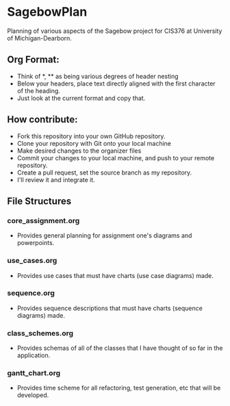 # SagebowPlan
Planning of various aspects of the Sagebow project for CIS376 at University of Michigan-Dearborn.

## Org Format:
- Think of *, ** as being various degrees of header nesting
- Below your headers, place text directly aligned with the first character of the heading.
- Just look at the current format and copy that.

## How contribute:
- Fork this repository into your own GitHub repository.
- Clone your repository with Git onto your local machine
- Make desired changes to the organizer files
- Commit your changes to your local machine, and push to your remote repository.
- Create a pull request, set the source branch as my repository.
- I'll review it and integrate it.

## File Structures

### core_assignment.org
- Provides general planning for assignment one's diagrams and powerpoints.

### use_cases.org
- Provides use cases that must have charts (use case diagrams) made.

### sequence.org
- Provides sequence descriptions that must have charts (sequence diagrams) made.

### class_schemes.org
- Provides schemas of all of the classes that I have thought of so far in the application.

### gantt_chart.org
- Provides time scheme for all refactoring, test generation, etc that will be developed.